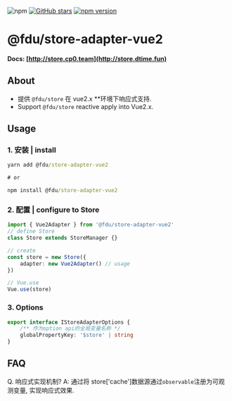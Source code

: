 ![npm](https://img.shields.io/npm/dw/@fdu/store-adapter-vue2.svg)
[![GitHub stars](https://img.shields.io/github/stars/halo951/store.svg?style=social&label=@fdu/store)](https://github.com/halo951/store)
[![npm version](https://badge.fury.io/js/@fdu/store-adapter-vue2.svg)](https://badge.fury.io/js/@fdu/store-adapter-vue2)

# @fdu/store-adapter-vue2

**Docs: [http://store.cp0.team](http://store.dtime.fun)**

## About

-   提供 `@fdu/store` 在 vue2.x \*\*环境下响应式支持.
-   Support `@fdu/store` reactive apply into Vue2.x.

## Usage

### 1. 安装 | install

```cmd
yarn add @fdu/store-adapter-vue2

# or

npm install @fdu/store-adapter-vue2
```

### 2. 配置 | configure to Store

```typescript
import { Vue2Adapter } from '@fdu/store-adapter-vue2'
// define Store
class Store extends StoreManager {}

// create
const store = new Store({
    adapter: new Vue2Adapter() // usage
})

// Vue.use
Vue.use(store)
```

### 3. Options

```typescript
export interface IStoreAdapterOptions {
    /** 作为option api的全局变量名称 */
    globalPropertyKey: '$store' | string
}
```

## FAQ

Q. 响应式实现机制?
A: 通过将 store['cache']数据源通过`observable`注册为可观测变量, 实现响应式效果.
